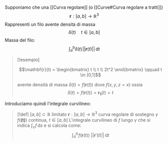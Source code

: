 Supponiamo che una [[Curva regolare]] (o [[Curve#Curva regolare a tratti]])
$$ \mathbf{r} : [a,b] \to \mathbb{R}^3 $$
Rappresenti un filo avente densità di massa
 $$ \delta(t) \quad t \in[a,b] $$
 Massa del filo: $$\int_{a}^b \delta(t) \! ||\mathbf{r}(t)|| \, \mathrm{d}t$$


>[!esempio]
>
> $$\mathbf{r}(t) = \begin{bmatrix}
>t \\
>t \\
>2t^2
>\end{bmatrix} \qquad t \in [0,1]$$
>
>avente densità di massa $\delta(t) = f(\mathbf{r}(t))$ dove $f(x,y,z = x)$ ossia
> $$ \delta(t) = f(\mathbf{r}(t))= \mathbf{r_{1}}(t) = t $$


Introduciamo quindi l'integrale curvilineo:

>[!def]
>$[a,b] \subset \mathbb{R}$ limitato
>$\mathbf{r}:[a,b] \to \mathbb{R}^3$ curva regolare di sostegno $\gamma$
>$f(\mathbf{(t)})$ continua, $t \in[a,b]$
>L'integrale curvilineo di $f$ lungo $\gamma$ che si indica $\int_{\gamma} \! f\, \mathrm{d}s$ e si calcola come:
> $$ \int_{a}^b \! f(\mathbf{r}(t))\ ||\mathbf{r}'(t)||\, \mathrm{d}t  $$